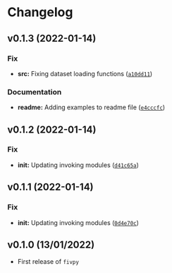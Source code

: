 # Changelog

<!--next-version-placeholder-->

## v0.1.3 (2022-01-14)
### Fix
* **src:** Fixing dataset loading functions ([`a10dd11`](https://github.com/TheilonMacedo/fivpy/commit/a10dd11c9cbefe1d099352e712b657567ff25dba))

### Documentation
* **readme:** Adding examples to readme file ([`e4cccfc`](https://github.com/TheilonMacedo/fivpy/commit/e4cccfccce35c0f2a76df609de2cc40e11fb9d19))

## v0.1.2 (2022-01-14)
### Fix
* **__init__:** Updating invoking modules ([`d41c65a`](https://github.com/TheilonMacedo/fivpy/commit/d41c65a35ae822b1c23a5097783e89e1d06eebb5))

## v0.1.1 (2022-01-14)
### Fix
* **__init__:** Updating invoking modules ([`0d4e70c`](https://github.com/TheilonMacedo/fivpy/commit/0d4e70c4f4b6f6022d9dfa4074b71ed0c3a3ad8f))

## v0.1.0 (13/01/2022)

- First release of `fivpy`